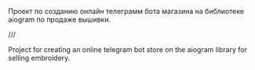 Проект по созданию онлайн телеграмм бота магазина на библиотеке aiogram по продаже вышивки.

///

Project for creating an online telegram bot store on the aiogram library for selling embroidery.
